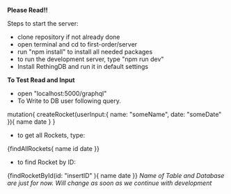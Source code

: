**Please Read!!**

Steps to start the server:

*  clone repository if not already done
*  open terminal and cd to first-order/server
*  run "npm install" to install all needed packages
*  to run the development server, type "npm run dev"
*  Install RethingDB and run it in default settings

**To Test Read and Input**
* open "localhost:5000/graphql"
* To Write to DB user following query.

mutation{
  createRocket(userInput:{
    name: "someName",
    date: "someDate"
  }){
    name
    date
  }
}
* to get all Rockets, type:

{findAllRockets{
  name
  id
  date
}}

* to find Rocket by ID:

{findRocketById(id: "insertID" ){
  name
  date
}}
*Name of Table and Database are just for now. Will change as soon as we continue with development*